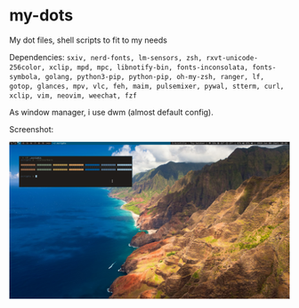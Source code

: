 # my-dots
My dot files, shell scripts to fit to my needs

Dependencies:
`sxiv, nerd-fonts, lm-sensors, zsh, rxvt-unicode-256color, xclip, mpd, mpc, libnotify-bin, fonts-inconsolata, fonts-symbola, golang, python3-pip, python-pip, oh-my-zsh, ranger, lf, gotop, glances, mpv, vlc, feh, maim, pulsemixer, pywal, stterm, curl, xclip, vim, neovim, weechat, fzf`

As window manager, i use dwm (almost default config).

Screenshot:

![Screenshot](screen.png?raw=true "Colors")

